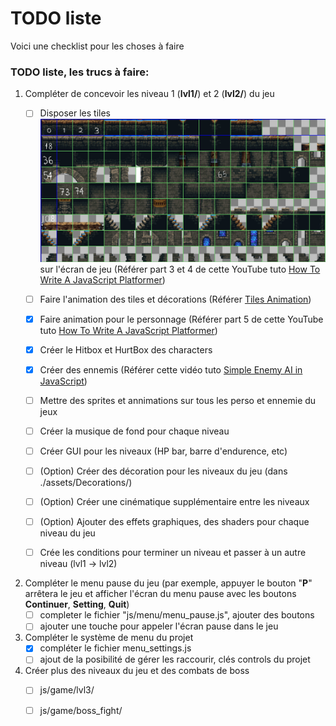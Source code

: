 
# TODO liste

Voici une checklist pour les choses à faire

### TODO liste, les trucs à faire:

1) Compléter de concevoir les niveau 1 (**lvl1/**) et 2 (**lvl2/**) du jeu
    - [ ] Disposer les tiles ![alt text](assets/Tiles/tiles_grid.png) sur l'écran de jeu (Référer part 3 et 4 de cette YouTube tuto [How To Write A JavaScript Platformer](https://www.youtube.com/playlist?list=PLcN6MkgfgN4CpMUgWEM5d70ANMWgcmBp8))
    
    - [ ] Faire l'animation des tiles et décorations (Référer [Tiles Animation](https://www.youtube.com/watch?v=AQABpi9nLfU&t=41s))
    
    - [X] Faire animation pour le personnage (Référer part 5 de cette YouTube tuto [How To Write A JavaScript Platformer](https://www.youtube.com/playlist?list=PLcN6MkgfgN4CpMUgWEM5d70ANMWgcmBp8))
    
    - [X] Créer le Hitbox et HurtBox des characters
    
    - [X] Créer des ennemis (Référer cette vidéo tuto [Simple Enemy AI in JavaScript](https://www.youtube.com/watch?v=zbqwFb8DJgQ))
    
    - [ ] Mettre des sprites et annimations sur tous les perso et ennemie du jeux
    
    - [ ] Créer la musique de fond pour chaque niveau
    
    - [ ] Créer GUI pour les niveaux (HP bar, barre d'endurence, etc)
    
    - [ ] (Option) Créer des décoration pour les niveaux du jeu (dans ./assets/Decorations/)
    
    - [ ] (Option) Créer une cinématique supplémentaire entre les niveaux
    
    - [ ] (Option) Ajouter des effets graphiques, des shaders pour chaque niveau du jeu
    
    - [ ] Crée les conditions pour terminer un niveau et passer à un autre niveau (lvl1 -> lvl2)

2) Compléter le menu pause du jeu (par exemple, appuyer le bouton "**P**" arrêtera le jeu et afficher l'écran du menu pause avec les boutons **Continuer**, **Setting**, **Quit**)
   - [ ] completer le fichier "js/menu/menu_pause.js", ajouter des boutons
   - [ ] ajouter une touche pour appeler l'écran pause dans le jeu

3) Compléter le système de menu du projet
   - [X] compléter le fichier menu_settings.js
   - [ ] ajout de la posibilité de gérer les raccourir, clés controls du projet

4) Créer plus des niveaux du jeu et des combats de boss
   - [ ] js/game/lvl3/
   - [ ] js/game/boss_fight/


